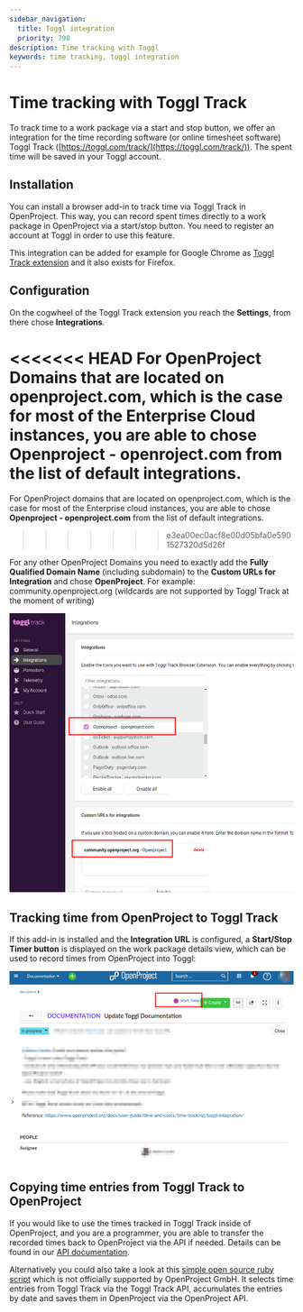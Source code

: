 ```yaml
---
sidebar_navigation:
  title: Toggl integration
  priority: 798
description: Time tracking with Toggl
keywords: time tracking, toggl integration
---
```


# Time tracking with Toggl Track

To track time to a work package via a start and stop button, we offer an integration for the time recording software (or online timesheet software) Toggl Track ([https://toggl.com/track/](https://toggl.com/track/)). The spent time will be saved in your Toggl account.

## Installation

You can install a browser add-in to track time via Toggl Track in OpenProject. This way, you can record spent times directly to a work package in OpenProject via a start/stop button. You need to register an account at Toggl in order to use this feature.

This integration can be added for example for Google Chrome as [Toggl Track extension](https://chrome.google.com/webstore/detail/toggl-button-productivity/oejgccbfbmkkpaidnkphaiaecficdnfn) and it also exists for Firefox.

## Configuration

On the cogwheel of the Toggl Track extension you reach the **Settings**, from there chose **Integrations**.

<<<<<<< HEAD
For OpenProject Domains that are located on openproject.com, which is the case for most of the Enterprise Cloud instances, you are able to chose **Openproject - openroject.com** from the list of default integrations.
=======
For OpenProject domains that are located on openproject.com, which is the case for most of the Enterprise cloud instances, you are able to chose **Openproject - openproject.com** from the list of default integrations.
>>>>>>> e3ea00ec0acf8e00d05bfa0e5901527320d5d26f

For any other OpenProject Domains you need to exactly add the **Fully Qualified Domain Name** (including subdomain) to the **Custom URLs for Integration** and chose **OpenProject**. For example: community.openproject.org (wildcards are not supported by Toggl Track at the moment of writing)

![toggl-configuration-integrations-openproject](toggl-configuration-integrations-openproject.png)



## Tracking time from OpenProject to Toggl Track

If this add-in is installed and the **Integration URL** is configured, a **Start/Stop Timer button** is displayed on the work package details view, which can be used to record times from OpenProject into Toggl:

![toggl-button-openproject-workpackage-detail-view](toggl-button-openproject-workpackage-detail-view.png)



## Copying time entries from Toggl Track to OpenProject

If you would like to use the times tracked in Toggl Track inside of OpenProject, and you are a programmer, you are able to transfer the recorded times back to OpenProject via the API if needed.
Details can be found in our [API documentation](../../../../api/).

Alternatively you could also take a look at this [simple open source ruby script](https://github.com/wielinde/toggl_track_to_openproject) which is not officially supported by OpenProject GmbH. It selects time entries from Toggl Track via the Toggl Track API, accumulates the entries by date and saves them in OpenProject via the OpenProject API.
